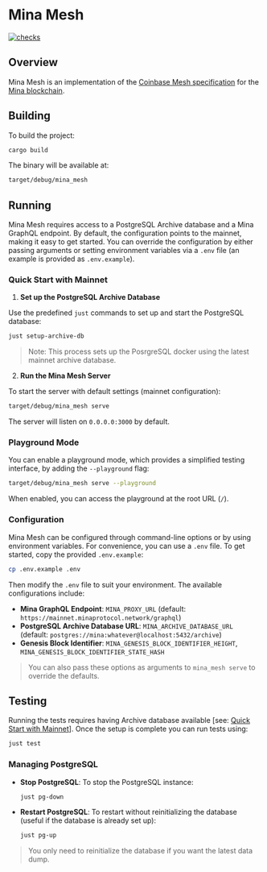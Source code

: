 # Mina Mesh

[![checks](https://github.com/MinaFoundation/MinaMesh/actions/workflows/checks.yaml/badge.svg)](https://github.com/MinaFoundation/MinaMesh/actions/workflows/checks.yaml)

## Overview

Mina Mesh is an implementation of the
[Coinbase Mesh specification](https://docs.cdp.coinbase.com/mesh/docs/welcome) for the
[Mina blockchain](https://minaprotocol.com/).

## Building

To build the project:

```bash
cargo build
```

The binary will be available at:

```bash
target/debug/mina_mesh
```

## Running

Mina Mesh requires access to a PostgreSQL Archive database and a Mina GraphQL endpoint. By default,
the configuration points to the mainnet, making it easy to get started. You can override the
configuration by either passing arguments or setting environment variables via a `.env` file (an
example is provided as `.env.example`).

### Quick Start with Mainnet

1. **Set up the PostgreSQL Archive Database**

Use the predefined `just` commands to set up and start the PostgreSQL database:

```bash
just setup-archive-db
```

> Note: This process sets up the PosrgreSQL docker using the latest mainnet archive database.

2. **Run the Mina Mesh Server**

To start the server with default settings (mainnet configuration):

```bash
target/debug/mina_mesh serve
```

The server will listen on `0.0.0.0:3000` by default.

### Playground Mode

You can enable a playground mode, which provides a simplified testing interface, by adding the
`--playground` flag:

```bash
target/debug/mina_mesh serve --playground
```

When enabled, you can access the playground at the root URL (`/`).

### Configuration

Mina Mesh can be configured through command-line options or by using environment variables. For
convenience, you can use a `.env` file. To get started, copy the provided `.env.example`:

```bash
cp .env.example .env
```

Then modify the `.env` file to suit your environment. The available configurations include:

- **Mina GraphQL Endpoint**: `MINA_PROXY_URL` (default:
  `https://mainnet.minaprotocol.network/graphql`)
- **PostgreSQL Archive Database URL**: `MINA_ARCHIVE_DATABASE_URL` (default:
  `postgres://mina:whatever@localhost:5432/archive`)
- **Genesis Block Identifier**: `MINA_GENESIS_BLOCK_IDENTIFIER_HEIGHT`,
  `MINA_GENESIS_BLOCK_IDENTIFIER_STATE_HASH`

> You can also pass these options as arguments to `mina_mesh serve` to override the defaults.

## Testing

Running the tests requires having Archive database available [see:
[Quick Start with Mainnet](#quick-start-with-mainnet)]. Once the setup is complete you can run tests
using:

```bash
just test
```

### Managing PostgreSQL

- **Stop PostgreSQL**: To stop the PostgreSQL instance:

  ```bash
  just pg-down
  ```

- **Restart PostgreSQL**: To restart without reinitializing the database (useful if the database is
  already set up):

  ```bash
  just pg-up
  ```

> You only need to reinitialize the database if you want the latest data dump.

